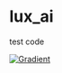 # lux_ai

test code


[![Gradient](https://assets.paperspace.io/img/gradient-badge.svg)](https://console.paperspace.com/github/bosaeed/lux_ai/blob/master/lux-ai-season-1-2.ipynb)
